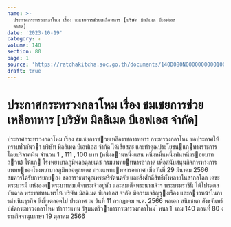 ```yaml
---
name: >-
  ประกาศกระทรวงกลาโหม เรื่อง ชมเชยการช่วยเหลือทหาร [บริษัท มิลลิเมด บีเอฟเอส
  จำกัด]
date: '2023-10-19'
category: ง
volume: 140
section: 80
page: 1
source: 'https://ratchakitcha.soc.go.th/documents/140D080N0000000000100.pdf'
draft: true
---
```


# ประกาศกระทรวงกลาโหม เรื่อง ชมเชยการช่วยเหลือทหาร [บริษัท มิลลิเมด บีเอฟเอส จำกัด]

ประกาศกระทรวงกลาโหม เรื่อง ชมเชยการชวยเหลือราชการทหาร กระทรวงกลาโหม ขอประกาศให้ทราบทั่วกันวา บริษัท มิลลิเมด บีเอฟเอส จํากัด ได้เสียสละ และทําคุณประโยชนแกทางราชการ โดยบริจาคเงิน จํานวน 1 , 111 , 100 บาท (หนึ่งลานหนึ่งแสน หนึ่งหมื่นหนึ่งพันหนึ่งรอยบาทถวน) ให้แก โรงพยาบาลภูมิพลอดุลยเดช กรมแพทยทหารอากาศ เพื่อสนับสนุนกิจการทางการแพทยของโรงพยาบาลภูมิพลอดุลยเดช กรมแพทยทหารอากาศ เมื่อวันที่ 29 มีนาคม 2566 สมควรได้รับการยกยอง ขออาราธนาคุณพระศรีรัตนตรัย และสิ่งศักดิ์สิทธิ์ทั้งหลายในสากลโลก เดชะพระบารมี แห่งองคพระบาทสมเด็จพระเจ้าอยู่หัว และสมเด็จพระนางเจ้าฯ พระบรมราชินี ได้โปรดดลบันดาล พระราชทานพรให้ บริษัท มิลลิเมด บีเอฟเอส จํากัด มีความเจริญรุงเรือง และกาวหน้าในการดําเนินธุรกิจ ยิ่งขึ้นตลอดไป ประกาศ ณ วันที่ 11 กรกฎาคม พ.ศ. 2566 พลเอก สนิธชนก สังขจันทร์ ปลัดกระทรวงกลาโหม ทําการแทน รัฐมนตรีวาการกระทรวงกลาโหม ้ หนา 1 ่ เลม 140 ตอนที่ 80 ง ราชกิจจานุเบกษา 19 ตุลาคม 2566
